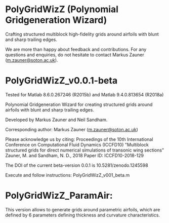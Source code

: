 # PolyGridWizZ (Polynomial Gridgeneration Wizard)
Crafting structured multiblock high-fidelity grids around airfoils with blunt and sharp trailing edges.

We are more than happy about feedback and contributions. For any questions and enquiries, do not hesitate to contact Markus Zauner (m.zauner@soton.ac.uk).

# PolyGridWizZ_v0.0.1-beta
Tested for Matlab 8.6.0.267246 (R2015b) and Matlab 9.4.0.813654 (R2018a)

Polynomial Gridgeneration Wizard for creating structured grids around airfoils with blunt and sharp trailing edges.

Developed by Markus Zauner and Neil Sandham.

Corresponding author: Markus Zauner (m.zauner@soton.ac.uk)

Please acknowledge us by citing: 
Proceedings of the 10th International Conference on Computational Fluid Dynamics (ICCFD10)
"Multiblock structured grids for direct numerical simulations of transonic wing sections"
Zauner, M. and Sandham, N. D., 2018
Paper ID: ICCFD10-2018-129

The DOI of the current beta-version 0.0.1 is 10.5281/zenodo.1245598

Execute and follow instructions: PolyGridWizZ_v001_beta.m

# PolyGridWizZ_ParamAir:

This version allows to generate grids around parametric airfoils, which are defined by 6 parameters defining thickness and curvature characteristics.

